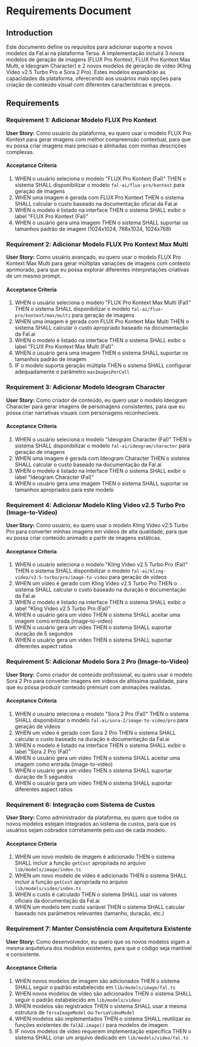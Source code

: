 # Requirements Document

## Introduction

Este documento define os requisitos para adicionar suporte a novos modelos da Fal.ai na plataforma Tersa. A implementação incluirá 3 novos modelos de geração de imagens (FLUX Pro Kontext, FLUX Pro Kontext Max Multi, e Ideogram Character) e 2 novos modelos de geração de vídeo (Kling Video v2.5 Turbo Pro e Sora 2 Pro). Estes modelos expandirão as capacidades da plataforma, oferecendo aos usuários mais opções para criação de conteúdo visual com diferentes características e preços.

## Requirements

### Requirement 1: Adicionar Modelo FLUX Pro Kontext

**User Story:** Como usuário da plataforma, eu quero usar o modelo FLUX Pro Kontext para gerar imagens com melhor compreensão contextual, para que eu possa criar imagens mais precisas e alinhadas com minhas descrições complexas.

#### Acceptance Criteria

1. WHEN o usuário seleciona o modelo "FLUX Pro Kontext (Fal)" THEN o sistema SHALL disponibilizar o modelo `fal-ai/flux-pro/kontext` para geração de imagens
2. WHEN uma imagem é gerada com FLUX Pro Kontext THEN o sistema SHALL calcular o custo baseado na documentação oficial da Fal.ai
3. WHEN o modelo é listado na interface THEN o sistema SHALL exibir o label "FLUX Pro Kontext (Fal)"
4. WHEN o usuário gera uma imagem THEN o sistema SHALL suportar os tamanhos padrão de imagem (1024x1024, 768x1024, 1024x768)

### Requirement 2: Adicionar Modelo FLUX Pro Kontext Max Multi

**User Story:** Como usuário avançado, eu quero usar o modelo FLUX Pro Kontext Max Multi para gerar múltiplas variações de imagens com contexto aprimorado, para que eu possa explorar diferentes interpretações criativas de um mesmo prompt.

#### Acceptance Criteria

1. WHEN o usuário seleciona o modelo "FLUX Pro Kontext Max Multi (Fal)" THEN o sistema SHALL disponibilizar o modelo `fal-ai/flux-pro/kontext/max/multi` para geração de imagens
2. WHEN uma imagem é gerada com FLUX Pro Kontext Max Multi THEN o sistema SHALL calcular o custo apropriado baseado na documentação da Fal.ai
3. WHEN o modelo é listado na interface THEN o sistema SHALL exibir o label "FLUX Pro Kontext Max Multi (Fal)"
4. WHEN o usuário gera uma imagem THEN o sistema SHALL suportar os tamanhos padrão de imagem
5. IF o modelo suporta geração múltipla THEN o sistema SHALL configurar adequadamente o parâmetro `maxImagesPerCall`

### Requirement 3: Adicionar Modelo Ideogram Character

**User Story:** Como criador de conteúdo, eu quero usar o modelo Ideogram Character para gerar imagens de personagens consistentes, para que eu possa criar narrativas visuais com personagens reconhecíveis.

#### Acceptance Criteria

1. WHEN o usuário seleciona o modelo "Ideogram Character (Fal)" THEN o sistema SHALL disponibilizar o modelo `fal-ai/ideogram/character` para geração de imagens
2. WHEN uma imagem é gerada com Ideogram Character THEN o sistema SHALL calcular o custo baseado na documentação da Fal.ai
3. WHEN o modelo é listado na interface THEN o sistema SHALL exibir o label "Ideogram Character (Fal)"
4. WHEN o usuário gera uma imagem THEN o sistema SHALL suportar os tamanhos apropriados para este modelo

### Requirement 4: Adicionar Modelo Kling Video v2.5 Turbo Pro (Image-to-Video)

**User Story:** Como usuário, eu quero usar o modelo Kling Video v2.5 Turbo Pro para converter minhas imagens em vídeos de alta qualidade, para que eu possa criar conteúdo animado a partir de imagens estáticas.

#### Acceptance Criteria

1. WHEN o usuário seleciona o modelo "Kling Video v2.5 Turbo Pro (Fal)" THEN o sistema SHALL disponibilizar o modelo `fal-ai/kling-video/v2.5-turbo/pro/image-to-video` para geração de vídeos
2. WHEN um vídeo é gerado com Kling Video v2.5 Turbo Pro THEN o sistema SHALL calcular o custo baseado na duração e documentação da Fal.ai
3. WHEN o modelo é listado na interface THEN o sistema SHALL exibir o label "Kling Video v2.5 Turbo Pro (Fal)"
4. WHEN o usuário gera um vídeo THEN o sistema SHALL aceitar uma imagem como entrada (image-to-video)
5. WHEN o usuário gera um vídeo THEN o sistema SHALL suportar duração de 5 segundos
6. WHEN o usuário gera um vídeo THEN o sistema SHALL suportar diferentes aspect ratios

### Requirement 5: Adicionar Modelo Sora 2 Pro (Image-to-Video)

**User Story:** Como criador de conteúdo profissional, eu quero usar o modelo Sora 2 Pro para converter imagens em vídeos de altíssima qualidade, para que eu possa produzir conteúdo premium com animações realistas.

#### Acceptance Criteria

1. WHEN o usuário seleciona o modelo "Sora 2 Pro (Fal)" THEN o sistema SHALL disponibilizar o modelo `fal-ai/sora-2/image-to-video/pro` para geração de vídeos
2. WHEN um vídeo é gerado com Sora 2 Pro THEN o sistema SHALL calcular o custo baseado na duração e documentação da Fal.ai
3. WHEN o modelo é listado na interface THEN o sistema SHALL exibir o label "Sora 2 Pro (Fal)"
4. WHEN o usuário gera um vídeo THEN o sistema SHALL aceitar uma imagem como entrada (image-to-video)
5. WHEN o usuário gera um vídeo THEN o sistema SHALL suportar duração de 5 segundos
6. WHEN o usuário gera um vídeo THEN o sistema SHALL suportar diferentes aspect ratios

### Requirement 6: Integração com Sistema de Custos

**User Story:** Como administrador da plataforma, eu quero que todos os novos modelos estejam integrados ao sistema de custos, para que os usuários sejam cobrados corretamente pelo uso de cada modelo.

#### Acceptance Criteria

1. WHEN um novo modelo de imagem é adicionado THEN o sistema SHALL incluir a função `getCost` apropriada no arquivo `lib/models/image/index.ts`
2. WHEN um novo modelo de vídeo é adicionado THEN o sistema SHALL incluir a função `getCost` apropriada no arquivo `lib/models/video/index.ts`
3. WHEN o custo é calculado THEN o sistema SHALL usar os valores oficiais da documentação da Fal.ai
4. WHEN um modelo tem custo variável THEN o sistema SHALL calcular baseado nos parâmetros relevantes (tamanho, duração, etc.)

### Requirement 7: Manter Consistência com Arquitetura Existente

**User Story:** Como desenvolvedor, eu quero que os novos modelos sigam a mesma arquitetura dos modelos existentes, para que o código seja mantível e consistente.

#### Acceptance Criteria

1. WHEN novos modelos de imagem são adicionados THEN o sistema SHALL seguir o padrão estabelecido em `lib/models/image/fal.ts`
2. WHEN novos modelos de vídeo são adicionados THEN o sistema SHALL seguir o padrão estabelecido em `lib/models/video/`
3. WHEN modelos são registrados THEN o sistema SHALL usar a mesma estrutura de `TersaImageModel` ou `TersaVideoModel`
4. WHEN modelos são implementados THEN o sistema SHALL reutilizar as funções existentes de `falAI.image()` para modelos de imagem
5. IF novos modelos de vídeo requerem implementação específica THEN o sistema SHALL criar um arquivo dedicado em `lib/models/video/fal.ts`
